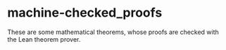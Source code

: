 # machine-checked_proofs
These are some mathematical theorems, whose proofs are checked with the Lean theorem prover.
